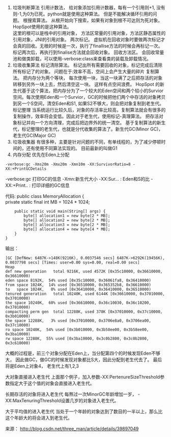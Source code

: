 1. 垃圾判断算法
引用计数法，    给对象添加引用计数器，每有一个引用则+1, 没有则-1,为0为已死。python就是使用这种算法。  但是不能解决循环引用的问题。
根搜索算法。     从根开始向下搜索，如果有对象到根不可达则为死对象。 HopSpot使用的是这种算法。  
这里的根可以是栈中的引用对象， 方法区常量的引用对象，方法区静态属性的引用对象，JNI的引用对象。
两次标记。   虚拟机在回收对象时要做两次标记才会真的回收。无根的时候是一次，执行了finallise方法的时候会再标记一次。标记两次后，再执行到finalise方法就会回收对象。
回收方法区。 会回收常量池和做类卸载，可以使用-verbose:class来查看类的装载及卸载情况。
2. 垃圾收集算法
标记清除算法。  标记出所有需要回收的对象，标记完成后清除所有标记了的对象。   问题在于:效率不高，空间上会产生大量的碎片
复制算法。  把内存分为两个等块， 每次使用一块，当这一块满了之后把存活的对象转移到另外一块上去，然后清空这一块。  这样有点空间浪费。
HopSpot 的新生代基于这个算法，把内存分为了一个较大的Eden空间和两个较小的Survior空间。每次使用Eden和一个Survior，GC的时候把他们两个中存活的对象拷贝到另一个S空间，清空Eden和S1, 如果S2不够大，则会把对象复制到老生代。
标记整理                  当系统运行比较久后，对象的存活率比较高，复制算法就会有很多的复制操作，效率将会变低。因此对于老生代，使用标记-真理算法。
把存活对象标记并向一个方向清理，完成后把边界外的统一清空。
基于复制算法的新生代，标记整理的老生代，也就是分代收集的算法了。新生代GC(Minor GC)， 老生代GC(Major GC)
3. 垃圾收集器
有很多种，主要是针对问题的不同，有单线程的，为了减少停顿时间的，还有使用不同算法实现的。 目前最新的叫做G1
4. 内存分配
优先在Eden上分配
```
-verbose:gc -Xms20m -Xmx20m -Xmn10m -XX:SurvivorRatio=8 -XX:+PrintGCDetails  
```
-verbose:gc 打印GC的信息
-Xmn:新生代大小
-XX:Sur... : Eden和S的比
-XX:+Print.. : 打印详细的GC信息

代码:
	public class MemoryAllocation {  
	    private static final int MB = 1024 * 1024;  
	      
	    public static void main(String[] args) {  
	        byte[] allocation1 = new byte[2 * MB];  
	        byte[] allocation2 = new byte[2 * MB];  
	        byte[] allocation3 = new byte[2 * MB];  
	        byte[] allocation4 = new byte[4 * MB];  
	    }  
	}  
输出：

	[GC [DefNew: 6487K->148K(9216K), 0.0037546 secs] 6487K->6292K(19456K), 0.0037798 secs] [Times: user=0.00 sys=0.00, real=0.00 secs]   
	Heap  
	def new generation   total 9216K, used 4572K [0x35c10000, 0x36610000, 0x36610000)  
	eden space 8192K,  54% used [0x35c10000, 0x36061fa8, 0x36410000)  
	from space 1024K,  14% used [0x36510000, 0x365352b8, 0x36610000)  
	to   space 1024K,   0% used [0x36410000, 0x36410000, 0x36510000) 
	tenured generation   total 10240K, used 6144K [0x36610000, 0x37010000, 0x37010000)  
	the space 10240K,  60% used [0x36610000, 0x36c10030, 0x36c10200, 0x37010000)
	compacting perm gen  total 12288K, used 378K [0x37010000, 0x37c10000, 0x3b010000)  
	the space 12288K,   3% used [0x37010000, 0x3706e8a0, 0x3706ea00, 0x37c10000)  
    ro space 10240K,  54% used [0x3b010000, 0x3b58ee00, 0x3b58ee00, 0x3ba10000)  
    rw space 12288K,  55% used [0x3ba10000, 0x3c0b2800, 0x3c0b2800, 0x3c610000)  

大概的过程是，前三个对象分配在Eden上，当分配第四个的时候发现Eden不够大， 因此做GC，做GC的时候发现对象都比S大，因此分配到老生代去了。
最后将是Eden上对象4，  老生代上有1,2,3

大对象直接进入老生代
上面那个例子，加入参数-XX:PertenureSizeThreshold参数指定大于这个值的对象会直接进入老生代。

长期存活的对象将进入老生代
每熬过一次MinorGC年龄增加一岁，  -XX:MaxTenuringThreshold设置几岁的对象进入老生代。

大于平均值的进入老生代
当处于一个年龄的对象达到了数目的一半以上，那么比这个年龄大的将会进入到老生代。

来源： <http://blog.csdn.net/three_man/article/details/39897049>
